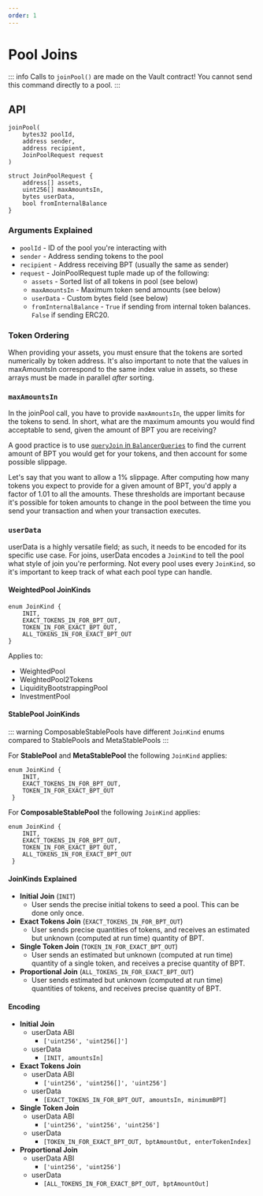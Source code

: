 ```yaml
---
order: 1
---
```


# Pool Joins

::: info
Calls to `joinPool()` are made on the Vault contract! You cannot send this command directly to a pool.
:::

## API

```solidity
joinPool(
    bytes32 poolId,
    address sender,
    address recipient,
    JoinPoolRequest request
)

struct JoinPoolRequest {
    address[] assets,
    uint256[] maxAmountsIn,
    bytes userData,
    bool fromInternalBalance
}
```

### Arguments Explained

- `poolId` - ID of the pool you're interacting with
- `sender` - Address sending tokens to the pool
- `recipient` - Address receiving BPT (usually the same as sender)
- `request` - JoinPoolRequest tuple made up of the following:
  - `assets` - Sorted list of all tokens in pool (see below)
  - `maxAmountsIn` - Maximum token send amounts (see below)
  - `userData` - Custom bytes field (see below)
  - `fromInternalBalance` - `True` if sending from internal token balances. `False` if sending ERC20.

### Token Ordering

When providing your assets, you must ensure that the tokens are sorted numerically by token address. It's also important to note that the values in maxAmountsIn correspond to the same index value in assets, so these arrays must be made in parallel _after_ sorting.

### `maxAmountsIn`

In the joinPool call, you have to provide `maxAmountsIn`, the upper limits for the tokens to send. In short, what are the maximum amounts you would find acceptable to send, given the amount of BPT you are receiving?

A good practice is to use [`queryJoin` in `BalancerQueries`](/reference/contracts/query-functions.md#queryjoin) to find the current amount of BPT you would get for your tokens, and then account for some possible slippage.

Let's say that you want to allow a 1% slippage. After computing how many tokens you expect to provide for a given amount of BPT, you'd apply a factor of 1.01 to all the amounts. These thresholds are important because it's possible for token amounts to change in the pool between the time you send your transaction and when your transaction executes.

### `userData`

userData is a highly versatile field; as such, it needs to be encoded for its specific use case. For joins, userData encodes a `JoinKind` to tell the pool what style of join you're performing. Not every pool uses every `JoinKind`, so it's important to keep track of what each pool type can handle.

#### WeightedPool JoinKinds

```solidity
enum JoinKind {
    INIT,
    EXACT_TOKENS_IN_FOR_BPT_OUT,
    TOKEN_IN_FOR_EXACT_BPT_OUT,
    ALL_TOKENS_IN_FOR_EXACT_BPT_OUT
}
```

Applies to:

- WeightedPool
- WeightedPool2Tokens
- LiquidityBootstrappingPool
- InvestmentPool

#### StablePool JoinKinds

::: warning 
ComposableStablePools have different `JoinKind` enums compared to StablePools and MetaStablePools 
:::

For **StablePool** and **MetaStablePool** the following `JoinKind` applies: 

```solidity
enum JoinKind {
    INIT,
    EXACT_TOKENS_IN_FOR_BPT_OUT,
    TOKEN_IN_FOR_EXACT_BPT_OUT
 }
```

For **ComposableStablePool** the following `JoinKind` applies: 

```solidity
enum JoinKind {
    INIT,
    EXACT_TOKENS_IN_FOR_BPT_OUT,
    TOKEN_IN_FOR_EXACT_BPT_OUT,
    ALL_TOKENS_IN_FOR_EXACT_BPT_OUT
 }
```


#### JoinKinds Explained

- **Initial Join** (`INIT`)
  - User sends the precise initial tokens to seed a pool. This can be done only once.
- **Exact Tokens Join** (`EXACT_TOKENS_IN_FOR_BPT_OUT`)
  - User sends precise quantities of tokens, and receives an estimated but unknown (computed at run time) quantity of BPT.
- **Single Token Join** (`TOKEN_IN_FOR_EXACT_BPT_OUT`)
  - User sends an estimated but unknown (computed at run time) quantity of a single token, and receives a precise quantity of BPT.
- **Proportional Join** (`ALL_TOKENS_IN_FOR_EXACT_BPT_OUT`)
  - User sends estimated but unknown (computed at run time) quantities of tokens, and receives precise quantity of BPT.

#### Encoding

- **Initial Join**
  - userData ABI
    - `['uint256', 'uint256[]']`
  - userData
    - `[INIT, amountsIn]`
- **Exact Tokens Join**
  - userData ABI
    - `['uint256', 'uint256[]', 'uint256']`
  - userData
    - `[EXACT_TOKENS_IN_FOR_BPT_OUT, amountsIn, minimumBPT]`
- **Single Token Join**
  - userData ABI
    - `['uint256', 'uint256', 'uint256']`
  - userData
    - `[TOKEN_IN_FOR_EXACT_BPT_OUT, bptAmountOut, enterTokenIndex]`
- **Proportional Join**
  - userData ABI
    - `['uint256', 'uint256']`
  - userData
    - `[ALL_TOKENS_IN_FOR_EXACT_BPT_OUT, bptAmountOut]`
